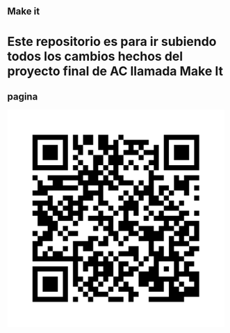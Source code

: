 ## Make it 

# Este repositorio es para ir subiendo todos los cambios hechos del proyecto final de AC llamada Make It

## pagina

<img src="assets/img/img.png" alt="qr Makeit" title="Makeitpage" width="500" height="500"/>

